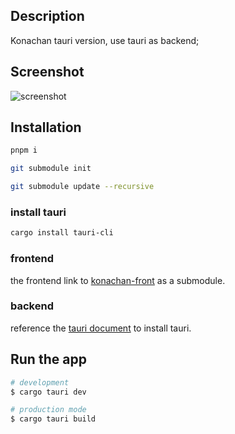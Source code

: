 ## Description
Konachan tauri version, use tauri as backend;


## Screenshot
![screenshot](./screenshot.gif)

## Installation

```bash
pnpm i

git submodule init

git submodule update --recursive
```
### install tauri
```bash
cargo install tauri-cli
```


### frontend
the frontend link to [konachan-front](https://github.com/lf-wxp/konachan-front) as a submodule.

### backend
reference the [tauri document](https://tauri.studio/docs/getting-started/setting-up-macos) to install tauri.

## Run the app

```bash
# development
$ cargo tauri dev

# production mode
$ cargo tauri build
```
